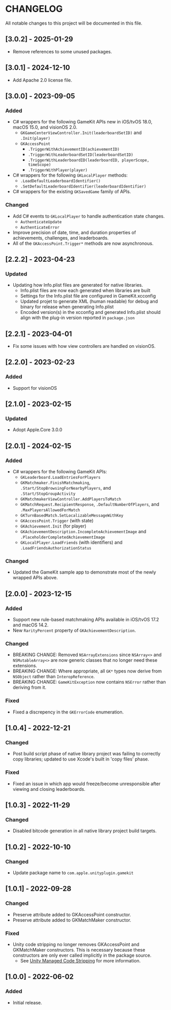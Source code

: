 # CHANGELOG
All notable changes to this project will be documented in this file.

## [3.0.2] - 2025-01-29
- Remove references to some unused packages.

## [3.0.1] - 2024-12-10
- Add Apache 2.0 license file.

## [3.0.0] - 2023-09-05
### Added
- C# wrappers for the following GameKit APIs new in iOS/tvOS 18.0, macOS 15.0, and visionOS 2.0.
  - `GKGameCenterViewController.Init(leaderboardSetID)` and `.Init(player)`
  - `GKAccessPoint`
    - `.TriggerWithAchievementID(achievementID)`
    - `.TriggerWithLeaderboardSetID(leaderboardSetID)`
    - `.TriggerWithLeaderboardID(leaderboardID, playerScope, timeScope)`
    - `.TriggerWithPlayer(player)`
- C# wrappers for the following `GKLocalPlayer` methods:
  - `.LoadDefaultLeaderboardIdentifier()`
  - `.SetDefaultLeaderboardIdentifier(leaderboardIdentifier)`
- C# wrappers for the existing `GKSavedGame` family of APIs.
### Changed
  - Add C# events to `GKLocalPlayer` to handle authentication state changes.
    - `AuthenticateUpdate`
    - `AuthenticateError`
  - Improve precision of date, time, and duration properties of achievements, challenges, and leaderboards.
  - All of the `GKAccessPoint.Trigger*` methods are now asynchronous.

## [2.2.2] - 2023-04-23
### Updated
- Updating how Info.plist files are generated for native libraries.
  - Info.plist files are now each generated when libraries are built
  - Settings for the Info.plist file are configured in GameKit.xcconfig
  - Updated projet to generate XML (human readable) for debug and binary for release when generating Info.plist
  - Encoded version(s) in the xcconfig and generated Info.plist should align with the plug-in version reported in `package.json`

## [2.2.1] - 2023-04-01
- Fix some issues with how view controllers are handled on visionOS.

## [2.2.0] - 2023-02-23
### Added
- Support for visionOS

## [2.1.0] - 2023-02-15
### Updated
- Adopt Apple.Core 3.0.0

## [2.0.1] - 2024-02-15
### Added
- C# wrappers for the following GameKit APIs:
  - `GKLeaderboard.LoadEntriesForPlayers`
  - `GKMatchmaker.FinishMatchmaking`, `.Start/StopBrowsingForNearbyPlayers`, and `.Start/StopGroupActivity`
  - `GKMatchmakerViewController.AddPlayersToMatch`
  - `GKMatchRequest.RecipientResponse`, `.DefaultNumberOfPlayers`, and `.MaxPlayersAllowedForMatch`
  - `GKTurnBasedMatch.SetLocalizableMessageWithKey`
  - `GKAccessPoint.Trigger` (with state)
  - `GKAchievement.Init` (for player)
  - `GKAchievementDescription.IncompleteAchievementImage` and `.PlaceholderCompletedAchievementImage`
  - `GKLocalPlayer.LoadFriends` (with identifiers) and `.LoadFriendsAuthorizationStatus`
### Changed
  - Updated the GameKit sample app to demonstrate most of the newly wrapped APIs above.

## [2.0.0] - 2023-12-15
### Added
- Support new rule-based matchmaking APIs available in iOS/tvOS 17.2 and macOS 14.2.
- New `RarityPercent` property of `GKAchievementDescription`.
### Changed
- BREAKING CHANGE: Removed `NSArrayExtensions` since `NSArray<>` and `NSMutableArray<>` are now generic classes that no longer need these extensions.
- BREAKING CHANGE: Where appropriate, all `GK*` types now derive from `NSObject` rather than `InteropReference`.
- BREAKING CHANGE: `GameKitException` now contains `NSError` rather than deriving from it.
### Fixed
- Fixed a discrepency in the `GKErrorCode` enumeration.

## [1.0.4] - 2022-12-21
### Changed
- Post build script phase of native library project was failing to correctly copy libraries; updated to use Xcode's built in 'copy files' phase.
### Fixed
- Fixed an issue in which app would freeze/become unresponsible after viewing and closing leaderboards.

## [1.0.3] - 2022-11-29
### Changed
- Disabled bitcode generation in all native library project build targets.

## [1.0.2] - 2022-10-10
### Changed
- Update package name to `com.apple.unityplugin.gamekit`

## [1.0.1] - 2022-09-28
### Changed
- Preserve attribute added to GKAccessPoint constructor.
- Preserve attribute added to GKMatchMaker constructor.
### Fixed
- Unity code stripping no longer removes GKAccessPoint and GKMatchMaker constructors. This is necessary because these constructors are only ever called implicitly in the package source.
  - See [Unity Managed Code Stripping](https://docs.unity3d.com/Manual/ManagedCodeStripping.html) for more information.

## [1.0.0] - 2022-06-02
### Added
- Initial release.
